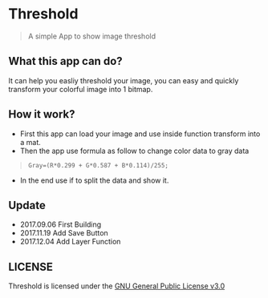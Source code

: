 # Threshold
> A simple App to show image threshold
## What this app can do?
It can help you easliy threshold your image, you can easy and quickly transform your colorful image into 1 bitmap.
## How it work?
* First this app can load your image and use inside function transform into a mat.
* Then the app use formula as follow to change color data to gray data
> `Gray=(R*0.299 + G*0.587 + B*0.114)/255;`
* In the end use if to split the data and show it.
## Update
- 2017.09.06 First Building
- 2017.11.19 Add Save Button
- 2017.12.04 Add Layer Function
## LICENSE
Threshold is licensed under the [GNU General Public License v3.0](https://github.com/zjz1994/Threshold/blob/master/LICENSE)
